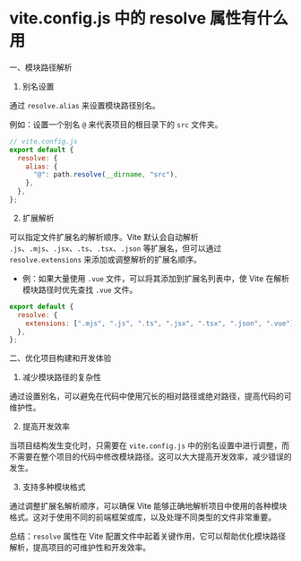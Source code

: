 # vite.config.js 中的 resolve 属性有什么用

一、模块路径解析

1. 别名设置

通过 `resolve.alias` 来设置模块路径别名。

例如：设置一个别名 `@` 来代表项目的根目录下的 `src` 文件夹。

```javascript
// vite.config.js
export default {
  resolve: {
    alias: {
      "@": path.resolve(__dirname, "src"),
    },
  },
};
```

2. 扩展解析

可以指定文件扩展名的解析顺序。Vite 默认会自动解析 `.js`、`.mjs`、`.jsx`、`.ts`、`.tsx`、`.json` 等扩展名，但可以通过 `resolve.extensions` 来添加或调整解析的扩展名顺序。

- 例：如果大量使用 `.vue` 文件，可以将其添加到扩展名列表中，使 Vite 在解析模块路径时优先查找 `.vue` 文件。

```javascript
export default {
  resolve: {
    extensions: [".mjs", ".js", ".ts", ".jsx", ".tsx", ".json", ".vue"],
  },
};
```

二、优化项目构建和开发体验

1. 减少模块路径的复杂性

通过设置别名，可以避免在代码中使用冗长的相对路径或绝对路径，提高代码的可维护性。

2. 提高开发效率

当项目结构发生变化时，只需要在 `vite.config.js` 中的别名设置中进行调整，而不需要在整个项目的代码中修改模块路径。这可以大大提高开发效率，减少错误的发生。

3. 支持多种模块格式

通过调整扩展名解析顺序，可以确保 Vite 能够正确地解析项目中使用的各种模块格式。这对于使用不同的前端框架或库，以及处理不同类型的文件非常重要。

总结：`resolve` 属性在 Vite 配置文件中起着关键作用，它可以帮助优化模块路径解析，提高项目的可维护性和开发效率。
